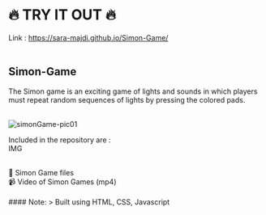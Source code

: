 #  :fire: TRY IT OUT :fire:
Link : https://sara-majdi.github.io/Simon-Game/
</br>
</br>

## Simon-Game
The Simon game is an exciting game of lights and sounds in which players must repeat random sequences of lights by pressing the colored pads.
</br></br>

![simonGame-pic01](https://github.com/Sara-Majdi/Simon-Game/assets/123373205/e762d46e-dbfd-4bfa-a744-b350eafd3186)
</br>



Included in the repository are :
</br>
IMG

</br>
📁 Simon Game files
</br>
📹 Video of Simon Games (mp4)
</br>
</br>
#### Note:
> Built using HTML, CSS, Javascript

